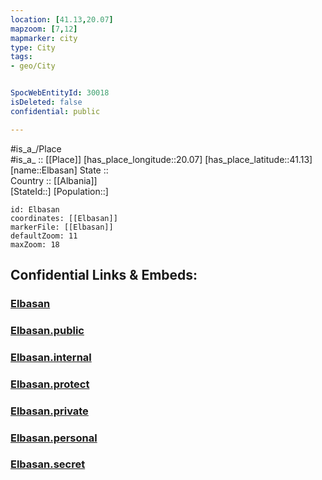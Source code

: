 ```yaml
---
location: [41.13,20.07] 
mapzoom: [7,12] 
mapmarker: city 
type: City
tags:
- geo/City


SpocWebEntityId: 30018
isDeleted: false
confidential: public

---
```

#is_a_/Place  
#is_a_ :: [[Place]] 
[has_place_longitude::20.07] 
[has_place_latitude::41.13] 
[name::Elbasan] 
State ::  
Country :: [[Albania]]  
[StateId::] 
[Population::] 



```leaflet
id: Elbasan
coordinates: [[Elbasan]] 
markerFile: [[Elbasan]] 
defaultZoom: 11 
maxZoom: 18
```


## Confidential Links & Embeds: 

### [Elbasan](/_Standards/Earth/Continent/Europe/Europe~South/Albania/Counties~Albania/Elbasan/City/Elbasan.md) 

### [Elbasan.public](/_public/Earth/Continent/Europe/Europe~South/Albania/Counties~Albania/Elbasan/City/Elbasan.public.md) 

### [Elbasan.internal](/_internal/Earth/Continent/Europe/Europe~South/Albania/Counties~Albania/Elbasan/City/Elbasan.internal.md) 

### [Elbasan.protect](/_protect/Earth/Continent/Europe/Europe~South/Albania/Counties~Albania/Elbasan/City/Elbasan.protect.md) 

### [Elbasan.private](/_private/Earth/Continent/Europe/Europe~South/Albania/Counties~Albania/Elbasan/City/Elbasan.private.md) 

### [Elbasan.personal](/_personal/Earth/Continent/Europe/Europe~South/Albania/Counties~Albania/Elbasan/City/Elbasan.personal.md) 

### [Elbasan.secret](/_secret/Earth/Continent/Europe/Europe~South/Albania/Counties~Albania/Elbasan/City/Elbasan.secret.md)

